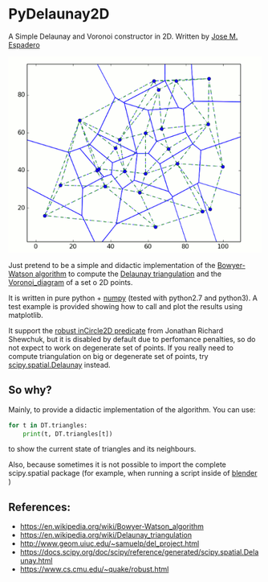 PyDelaunay2D
==============

A Simple Delaunay and Voronoi constructor in 2D. Written by [Jose M. Espadero](http://github.com/jmespadero)

![](output-delaunay2D.png)

Just pretend to be a simple and didactic implementation of the 
[Bowyer-Watson algorithm](https://en.wikipedia.org/wiki/Bowyer-Watson_algorithm)
to compute the [Delaunay triangulation](https://en.wikipedia.org/wiki/Delaunay_triangulation)
and the [Voronoi_diagram](https://en.wikipedia.org/wiki/Voronoi_diagram) of a set o 2D points.


It is written in pure python + [numpy](http://www.numpy.org/) (tested with 
python2.7 and python3). A test example is provided showing how to call and 
plot the results using matplotlib.

It support the [robust inCircle2D predicate](https://www.cs.cmu.edu/~quake/robust.html)
from Jonathan Richard Shewchuk, but it is disabled by default due to perfomance
penalties, so do not expect to work on degenerate set of points.
If you really need to compute triangulation on big or degenerate set of points, 
try [scipy.spatial.Delaunay](https://docs.scipy.org/doc/scipy/reference/generated/scipy.spatial.Delaunay.html) 
instead.

## So why?
Mainly, to provide a didactic implementation of the algorithm. You can use:
``` python 
for t in DT.triangles:        
    print(t, DT.triangles[t])
```
to show the current state of triangles and its neighbours.

Also, because sometimes it is not possible to import the complete scipy.spatial package 
(for example, when running a script inside of [blender](https://www.blender.org/) )

## References:
* https://en.wikipedia.org/wiki/Bowyer-Watson_algorithm
* https://en.wikipedia.org/wiki/Delaunay_triangulation
* http://www.geom.uiuc.edu/~samuelp/del_project.html
* https://docs.scipy.org/doc/scipy/reference/generated/scipy.spatial.Delaunay.html
* https://www.cs.cmu.edu/~quake/robust.html
